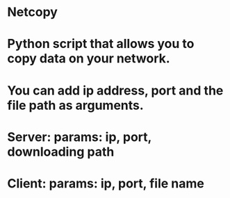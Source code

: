 # Netcopy

# Python script that allows you to copy data on your network.
# You can add ip address, port and the file path as arguments.


# Server: params: ip, port, downloading path


# Client: params: ip, port, file name
